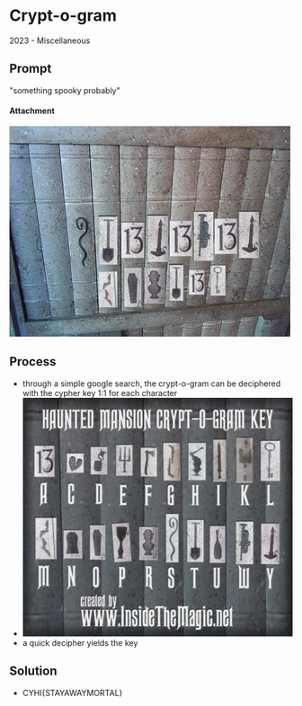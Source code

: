 # Crypt-o-gram
2023 - Miscellaneous 

## Prompt
"something spooky probably"
#### Attachment
![Haunted Mansion Crypt Image](9354b3d60e82.png)

## Process
* through a simple google search, the crypt-o-gram can be deciphered with the cypher key 1:1 for each character
* ![Cypher key](haunted-mansion-cryptogram-key-550x487.jpg)
* a quick decipher yields the key

## Solution
* CYHI{STAYAWAYMORTAL}